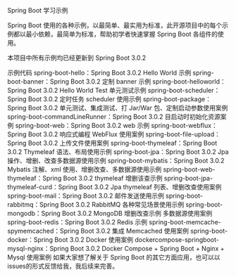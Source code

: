 Spring Boot 学习示例

Spring Boot 使用的各种示例，以最简单、最实用为标准，此开源项目中的每个示例都以最小依赖，最简单为标准，帮助初学者快速掌握 Spring Boot 各组件的使用。


本项目中所有示例均已经更新到 Spring Boot 3.0.2

示例代码
spring-boot-hello：Spring Boot 3.0.2 Hello World 示例
spring-boot-banner：Spring Boot 3.0.2 定制 banner 示例
spring-boot-helloworld：Spring Boot 3.0.2 Hello World Test 单元测试示例
spring-boot-scheduler：Spring Boot 3.0.2 定时任务 scheduler 使用示例
spring-boot-package：Spring Boot 3.0.2 单元测试、集成测试、打 Jar/War 包、定制启动参数使用案例
spring-boot-commandLineRunner：Spring Boot 3.0.2 目启动时初始化资源案例
spring-boot-web：Spring Boot 3.0.2 web 示例
spring-boot-webflux：Spring Boot 3.0.2 响应式编程 WebFlux 使用案例
spring-boot-file-upload：Spring Boot 3.0.2 上传文件使用案例
spring-boot-thymeleaf：Spring Boot 3.0.2 Thymeleaf 语法、布局使用示例
spring-boot-jpa：Spring Boot 3.0.2 Jpa 操作、增删、改查多数据源使用示例
spring-boot-mybatis：Spring Boot 3.0.2 Mybatis 注解、xml 使用、增删改查、多数据源使用示例
spring-boot-web-thymeleaf：Spring Boot 3.0.2 thymeleaf 增删该查示例
spring-boot-jpa-thymeleaf-curd：Spring Boot 3.0.2 Jpa thymeleaf 列表、增删改查使用案例
spring-boot-mail：Spring Boot 3.0.2 邮件发送使用示例
spring-boot-rabbitmq：Spring Boot 3.0.2 RabbitMQ 各种常见场景使用示例
spring-boot-mongodb：Spring Boot 3.0.2 MongoDB 增删改查示例 多数据源使用案例
spring-boot-redis：Spring Boot 3.0.2 Redis 示例
spring-boot-memcache-spymemcached：Spring Boot 3.0.2 集成 Memcached 使用案例
spring-boot-docker：Spring Boot 3.0.2 Docker 使用案例
dockercompose-springboot-mysql-nginx：Spring Boot 3.0.2 Docker Compose + Spring Boot + Nginx + Mysql 使用案例
如果大家想了解关于 Spring Boot 的其它方面应用，也可以以issues的形式反馈给我，我后续来完善。
